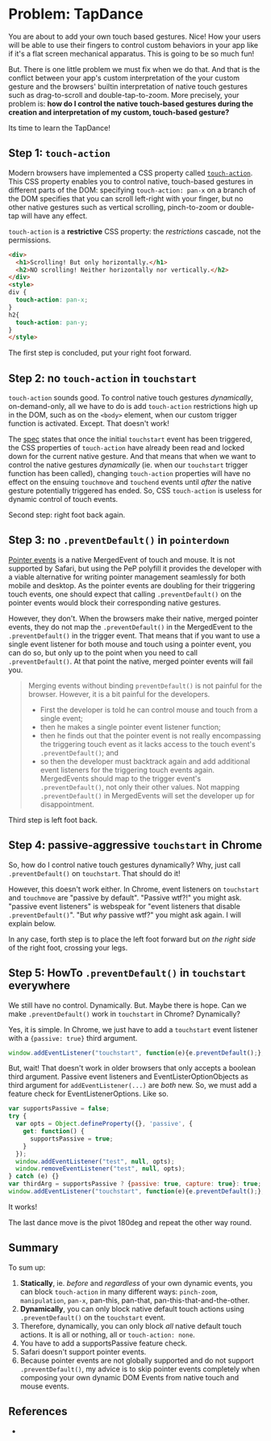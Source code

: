 # Problem: TapDance

You are about to add your own touch based gestures. Nice! How your users will be able to use their
fingers to control custom behaviors in your app like if it's a flat screen mechanical apparatus. 
This is going to be so much fun!

But. There is one little problem we must fix when we do that. And that is the conflict between
your app's custom interpretation of the your custom gesture and the browsers' builtin interpretation
of native touch gestures such as drag-to-scroll and double-tap-to-zoom.
More precisely, your problem is: 
**how do I control the native touch-based gestures during 
the creation and interpretation of my custom, touch-based gesture?**

Its time to learn the TapDance!

## Step 1: `touch-action`

Modern browsers have implemented a CSS property called 
[`touch-action`](https://developer.mozilla.org/en-US/docs/Web/CSS/touch-action).
This CSS property enables you to control native, touch-based gestures in different parts of the DOM:
specifying `touch-action: pan-x` on a branch of the DOM specifies that you can scroll left-right
with your finger, but no other native gestures such as vertical scrolling, pinch-to-zoom or double-tap
will have any effect.

`touch-action` is a **restrictive** CSS property: the *restrictions* cascade, not the permissions. 
```html
<div>
  <h1>Scrolling! But only horizontally.</h1>
  <h2>NO scrolling! Neither horizontally nor vertically.</h2>
</div>
<style>
div {
  touch-action: pan-x;
}
h2{
  touch-action: pan-y;
}
</style>
```

The first step is concluded, put your right foot forward.

## Step 2: no `touch-action` in `touchstart`

`touch-action` sounds good. To control native touch gestures *dynamically*, on-demand-only, 
all we have to do is add `touch-action` restrictions high up in the DOM, 
such as on the `<body>` element, when our custom trigger function is activated. 
Except. That doesn't work! 

<script async src="//jsfiddle.net/orstavik/nheLpx3y/29/embed/result,html/"></script>

The [spec]() states that once the initial `touchstart` event has been triggered, 
the CSS properties of `touch-action` have already been read and locked down for the current 
native gesture. And that means that when we want to control the native gestures *dynamically*
(ie. when our `touchstart` trigger function has been called), 
changing `touch-action` properties will have no effect on the ensuing `touchmove` and `touchend` 
events until *after* the native gesture potentially triggered has ended. 
So, CSS `touch-action` is useless for dynamic control of touch events.

Second step: right foot back again.

## Step 3: no `.preventDefault()` in `pointerdown`

[Pointer events](https://developer.mozilla.org/en-US/docs/Web/API/Pointer_events)
is a native MergedEvent of touch and mouse. It is not supported by Safari, but
using the PeP polyfill it provides the developer with a viable alternative for writing
pointer management seamlessly for both mobile and desktop.
As the pointer events are doubling for their triggering touch events, one should expect that
calling `.preventDefault()` on the pointer events would block their corresponding native gestures.

<script async src="//jsfiddle.net/orstavik/L0fr2nuh/5/embed/result,html/"></script>

However, they don't. When the browsers make their native, merged pointer events, they do not map the
`.preventDefault()` in the MergedEvent to the `.preventDefault()` in the trigger event.
That means that if you want to use a single event listener for both mouse and touch using a pointer event,
you can do so, but only up to the point when you need to call `.preventDefault()`.
At that point the native, merged pointer events will fail you.

> Merging events without binding `preventDefault()` is not painful for the browser.
> However, it is a bit painful for the developers.
>  * First the developer is told he can control mouse and touch from a single event;
>  * then he makes a single pointer event listener function;
>  * then he finds out that the pointer event is not really encompassing the triggering touch event as it
>    lacks access to the touch event's `.preventDefault()`; and 
>  * so then the developer must backtrack again and add additional event listeners for the triggering 
>    touch events again.
> MergedEvents should map to the trigger event's `.preventDefault()`, not only their other values.
> Not mapping `.preventDefault()` in MergedEvents will set the developer up for disappointment.

Third step is left foot back.

## Step 4: passive-aggressive `touchstart` in Chrome

So, how do I control native touch gestures dynamically?
Why, just call `.preventDefault()` on `touchstart`. That should do it!

<script async src="//jsfiddle.net/orstavik/46vhLstn/3/embed/result,html/"></script>

However, this doesn't work either. In Chrome, event listeners on `touchstart` and 
`touchmove` are "passive by default". "Passive wtf?!" you might ask. 
"passive event listeners" is webspeak for "event listeners that disable `.preventDefault()`". 
"But *why* passive wtf?" you might ask again. I will explain below.

In any case, forth step is to place the left foot forward but *on the right side* of the right foot, 
crossing your legs.

## Step 5: HowTo `.preventDefault()` in `touchstart` everywhere

We still have no control. Dynamically. But. Maybe there is hope. Can we make `.preventDefault()` 
work in `touchstart` in Chrome? Dynamically?

Yes, it is simple. In Chrome, we just have to add a `touchstart` event listener with 
a `{passive: true}` third argument. 
```javascript
window.addEventListener("touchstart", function(e){e.preventDefault();}, {passive: true, capture: true});
```

But, wait! That doesn't work in older browsers that only accepts a boolean third argument. 
Passive event listeners and EventListerOptionObjects as third argument for `addEventListener(...)`
are *both* new. So, we must add a feature check for EventListenerOptions. Like so.

```javascript
var supportsPassive = false;
try {
  var opts = Object.defineProperty({}, 'passive', {
    get: function() {
      supportsPassive = true;
    }
  });
  window.addEventListener("test", null, opts);
  window.removeEventListener("test", null, opts);
} catch (e) {}
var thirdArg = supportsPassive ? {passive: true, capture: true}: true;
window.addEventListener("touchstart", function(e){e.preventDefault();}, thirdArg);
```
It works!

The last dance move is the pivot 180deg and repeat the other way round.

## Summary

To sum up:
1. **Statically**, ie. *before* and *regardless* of your own dynamic events,
   you can block `touch-action` in many different ways:
   `pinch-zoom`, `manipulation`, `pan-x`, pan-this, pan-that, pan-this-that-and-the-other.
2. **Dynamically**, you can only block native default touch actions using `.preventDefault()` on
   the `touchstart` event.
3. Therefore, dynamically, you can only block *all* native default touch actions. 
   It is all or nothing, all or `touch-action: none`. 
4. You have to add a supportsPassive feature check.
5. Safari doesn't support pointer events.
6. Because pointer events are not globally supported and do not support `.preventDefault()`,
   my advice is to skip pointer events completely when composing your own dynamic DOM Events
   from native touch and mouse events.

## References

 * 